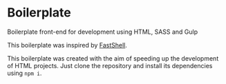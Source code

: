 # Boilerplate
Boilerplate front-end for development using HTML, SASS and Gulp

This boilerplate was inspired by [FastShell](https://hosseinkarami.com/fastshell/).

This boilerplate was created with the aim of speeding up the development of HTML projects. Just clone the repository and install its dependencies using `npm i`.
